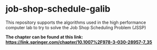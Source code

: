 # job-shop-schedule-galib
This repository supports the algorithms used in the high performance computer lab to try to solve the Job Shop Scheduling Problem (JSSP)

**The chapter can be found at this link: https://link.springer.com/chapter/10.1007%2F978-3-030-28957-7_35**

